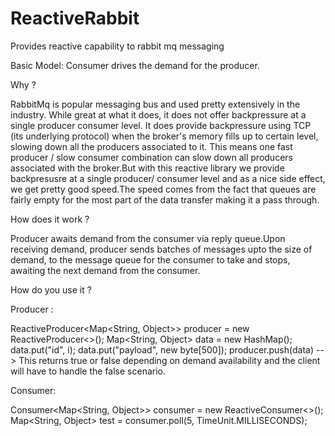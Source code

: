 # ReactiveRabbit
Provides reactive capability to rabbit mq messaging

Basic Model: Consumer drives the demand for the producer.

Why ?

RabbitMq is popular messaging bus and used pretty extensively in the industry. While great at what it does, it does not offer
backpressure at a single producer consumer level. It does provide backpressure using TCP (its underlying protocol) when the broker's memory fills up to certain level, slowing down all the producers associated to it. This means one fast producer / slow consumer combination can slow down all producers associated with the broker.But with this reactive library we provide backpresusre at a single producer/ consumer level and as a nice side effect, we get pretty good speed.The speed comes from the fact that queues are fairly empty for the most part of the data transfer making it a pass through.

How does it work ?

Producer awaits demand from the consumer via reply queue.Upon receiving demand, producer sends batches of messages upto the size of demand, to the message queue for the consumer to take and stops, awaiting the next demand from the consumer.

How do you use it ?

Producer :

ReactiveProducer<Map<String, Object>> producer = new ReactiveProducer<>();
Map<String, Object> data = new HashMap();
data.put("id", i);
data.put("payload", new byte[500]);
producer.push(data) -- > This returns true or false depending on demand availability and the client will have to handle the false scenario.

Consumer: 

Consumer<Map<String, Object>> consumer = new ReactiveConsumer<>();
Map<String, Object> test = consumer.poll(5, TimeUnit.MILLISECONDS);



